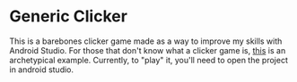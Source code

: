 # Generic Clicker
This is a barebones clicker game made as a way to improve my skills with Android Studio. 
For those that don't know what a clicker game is, [this](https://orteil.dashnet.org/cookieclicker/) is an archetypical example. 
Currently, to "play" it, you'll need to open the project in android studio.

